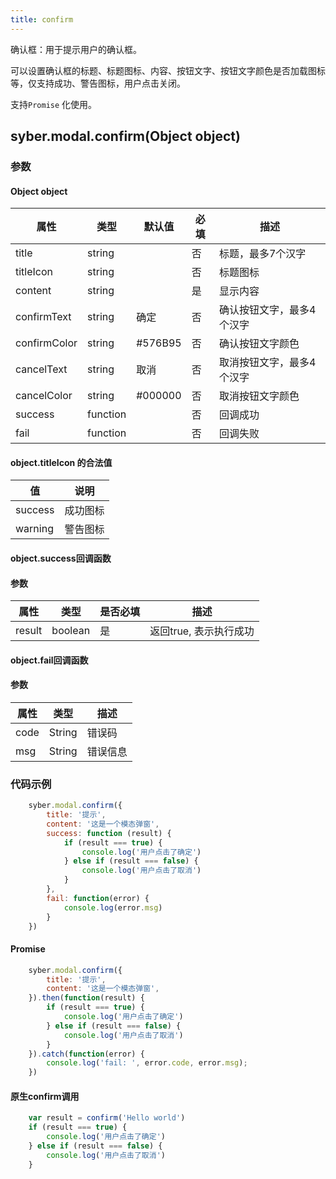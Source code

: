 ```yaml
---
title: confirm
---
```


确认框：用于提示用户的确认框。

可以设置确认框的标题、标题图标、内容、按钮文字、按钮文字颜色是否加载图标等，仅支持成功、警告图标，用户点击关闭。

支持`Promise` 化使用。



## syber.modal.confirm(Object object)
### 参数
#### Object object
| 属性     | 类型   | 默认值  |  必填 | 描述                         |
| ---------- | ------- | -------- | -------------- | ---------------------------- |
| title | string |  | 否 | 标题，最多7个汉字 |
| titleIcon | string |       | 否 | 标题图标 |
| content | string |  | 是 | 显示内容 |
| confirmText | string | 确定 | 否 | 确认按钮文字，最多4个汉字 |
| confirmColor | string| #576B95  | 否 | 确认按钮文字颜色 |
| cancelText | string  | 取消 | 否 | 取消按钮文字，最多4个汉字 |
| cancelColor | string | #000000 | 否 | 取消按钮文字颜色 |
| success | function |  |  否     | 回调成功      |
| fail   | function |  |  否     | 回调失败      |


#### object.titleIcon 的合法值
| 值     | 说明    |       
| ---------- | ------- | 
| success | 成功图标 |
| warning | 警告图标 |

#### object.success回调函数
#### 参数
| 属性     | 类型    | 是否必填 | 描述                     |
| ---------- | ------- | -------- | ---------------------- |
| result | boolean  | 是     | 返回true, 表示执行成功  |

#### object.fail回调函数
#### 参数
| 属性 | 类型  | 描述 |
| -- | -- | -- |
| code | String | 错误码 |
| msg | String  | 错误信息 |


### 代码示例
```javascript
    syber.modal.confirm({
        title: '提示',
        content: '这是一个模态弹窗',
        success: function (result) {
            if (result === true) {
                console.log('用户点击了确定')
            } else if (result === false) {
                console.log('用户点击了取消')
            }
        },
        fail: function(error) {
            console.log(error.msg)
        }
    })
```

#### Promise
```javascript
    syber.modal.confirm({
        title: '提示',
        content: '这是一个模态弹窗',
    }).then(function(result) {
        if (result === true) {
            console.log('用户点击了确定')
        } else if (result === false) {
            console.log('用户点击了取消')
        }
    }).catch(function(error) {
	    console.log('fail: ', error.code, error.msg);
    })
```

#### 原生confirm调用
```javascript
    var result = confirm('Hello world')
    if (result === true) {
        console.log('用户点击了确定')
    } else if (result === false) {
        console.log('用户点击了取消')
    }
```
